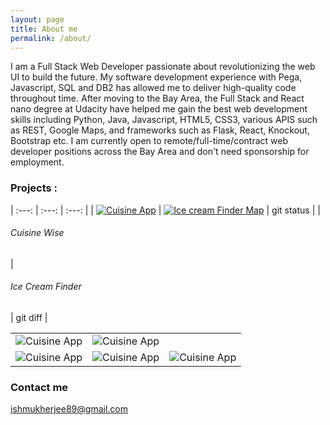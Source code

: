 ```yaml
---
layout: page
title: About me 
permalink: /about/
---
```


 I am a Full Stack Web Developer passionate about revolutionizing the web UI to build the future. My software development experience with Pega, Javascript, SQL and DB2 has allowed me to deliver high-quality code throughout time. After moving to the Bay Area, the Full Stack and React nano degree at Udacity have helped me gain the best web development skills including Python, Java, Javascript, HTML5, CSS3, various APIS such as REST, Google Maps, and frameworks such as Flask, React, Knockout, Bootstrap etc. I am currently open to remote/full-time/contract web developer positions across the Bay Area and don't need sponsorship for employment.
 
 <h3>Projects :</h3>
 
|    :---:     |     :---:      |     :---:      |
|  [![Cuisine App]({{site.url}}/assets/pic.jpg)](https://github.com/Ishani1989/CuisineWise) | [![Ice cream Finder Map]({{site.url}}/assets/ice.png)](https://github.com/Ishani1989/IceCreamFinderMap)      | git status    |
| <h6>Cuisine Wise</h6>    | <h6>Ice Cream Finder</h6>      | git diff      |
 

   
 
 
 <table>
    <tr>
        <td><img src = "" alt = "Cuisine App"/></td>
        <td><img src = "" alt = "Cuisine App"/></td>
    </tr>
    <tr>
        <td><img src = "" alt = "Cuisine App"/></td>
        <td><img src = "" alt = "Cuisine App"/></td>
        <td><img src = "" alt = "Cuisine App"/></td>
    </tr>
 </table>

### Contact me

[ishmukherjee89@gmail.com](mailto:ishmukherjee89@gmail.com)